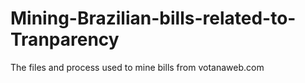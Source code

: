 # Mining-Brazilian-bills-related-to-Tranparency
The files and process used to mine bills from votanaweb.com

